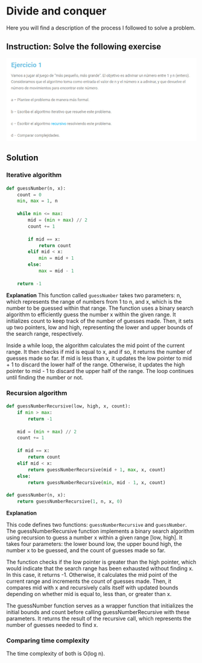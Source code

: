 # Divide and conquer

Here you will find a description of the process I followed to solve a problem.

## Instruction: Solve the following exercise

![img](images/Exercise-Divide-y-Venceras.jpeg)

## Solution

### Iterative algorithm
~~~python
def guessNumber(n, x):
    count = 0
    min, max = 1, n
    
    while min <= max:
        mid = (min + max) // 2
        count += 1
        
        if mid == x:
            return count
        elif mid < x:
            min = mid + 1
        else:
            max = mid - 1
    
    return -1 
~~~

**Explanation**
This function called `guessNumber` takes two parameters: n, which represents the range of numbers from 1 to n, and x, which is the number to be guessed within that range. The function uses a binary search algorithm to efficiently guess the number x within the given range. It initializes count to keep track of the number of guesses made. Then, it sets up two pointers, low and high, representing the lower and upper bounds of the search range, respectively.

Inside a while loop, the algorithm calculates the mid point of the current range. It then checks if mid is equal to x, and if so, it returns the number of guesses made so far. If mid is less than x, it updates the low pointer to mid + 1 to discard the lower half of the range. Otherwise, it updates the high pointer to mid - 1 to discard the upper half of the range. The loop continues until finding the number or not.


### Recursion algorithm

~~~python
def guessNumberRecursive(low, high, x, count):
    if min > max:
        return -1 
    
    mid = (min + max) // 2
    count += 1
    
    if mid == x:
        return count
    elif mid < x:
        return guessNumberRecursive(mid + 1, max, x, count)
    else:
        return guessNumberRecursive(min, mid - 1, x, count)

def guessNumber(n, x):
    return guessNumberRecursive(1, n, x, 0)
~~~
**Explanation**

This code defines two functions: `guessNumberRecursive` and `guessNumber`. The guessNumberRecursive function implements a binary search algorithm using recursion to guess a number x within a given range [low, high]. It takes four parameters: the lower bound low, the upper bound high, the number x to be guessed, and the count of guesses made so far.

The function checks if the low pointer is greater than the high pointer, which would indicate that the search range has been exhausted without finding x. In this case, it returns -1. Otherwise, it calculates the mid point of the current range and increments the count of guesses made. Then, it compares mid with x and recursively calls itself with updated bounds depending on whether mid is equal to, less than, or greater than x.

The guessNumber function serves as a wrapper function that initializes the initial bounds and count before calling guessNumberRecursive with these parameters. It returns the result of the recursive call, which represents the number of guesses needed to find x.

### Comparing time complexity

The time complexity of both is O(log n).
